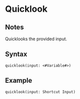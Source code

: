 # Quicklook

## Notes
Quicklooks the provided input.

## Syntax

```
quicklook(input: <#Variable#>)
```

## Example
```
quicklook(input: Shortcut Input)
```